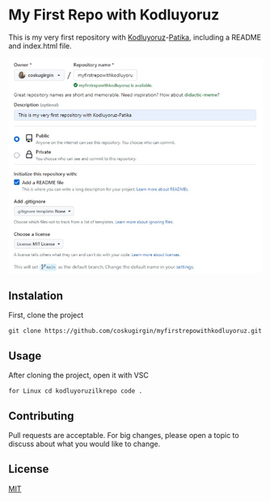 # My First Repo with Kodluyoruz
This is my very first repository with [Kodluyoruz](https://kodluyoruz.org/)-[Patika](https://academy.patika.dev/tr), including a README and index.html file.

![img][firstrepoimg]

[firstrepoimg]: img/firstrepo.jpg


## Instalation

First, clone the project

```
git clone https://github.com/coskugirgin/myfirstrepowithkodluyoruz.git
```

## Usage

After cloning the project, open it with VSC

```
for Linux cd kodluyoruzilkrepo code .
```

## Contributing

Pull requests are acceptable. For big changes, please open a topic to discuss about what you would like to change.

## License

[MIT](https://choosealicense.com/licenses/mit/)


